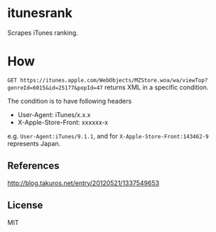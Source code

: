 itunesrank
==========

Scrapes iTunes ranking.

How
===

`GET https://itunes.apple.com/WebObjects/MZStore.woa/wa/viewTop?genreId=6015&id=25177&popId=47` returns XML in a specific condition.

The condition is to have following headers 

- User-Agent: iTunes/x.x.x
- X-Apple-Store-Front: xxxxxx-x
 
e.g. `User-Agent:iTunes/9.1.1`, and for `X-Apple-Store-Front:143462-9` represents Japan.

References
---

http://blog.takuros.net/entry/20120521/1337549653

License
---

MIT
